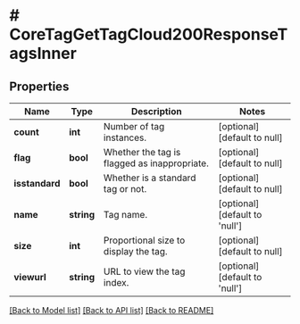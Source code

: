 # # CoreTagGetTagCloud200ResponseTagsInner

## Properties

Name | Type | Description | Notes
------------ | ------------- | ------------- | -------------
**count** | **int** | Number of tag instances. | [optional] [default to null]
**flag** | **bool** | Whether the tag is flagged as inappropriate. | [optional] [default to null]
**isstandard** | **bool** | Whether is a standard tag or not. | [optional] [default to null]
**name** | **string** | Tag name. | [optional] [default to 'null']
**size** | **int** | Proportional size to display the tag. | [optional] [default to null]
**viewurl** | **string** | URL to view the tag index. | [optional] [default to 'null']

[[Back to Model list]](../../README.md#models) [[Back to API list]](../../README.md#endpoints) [[Back to README]](../../README.md)
